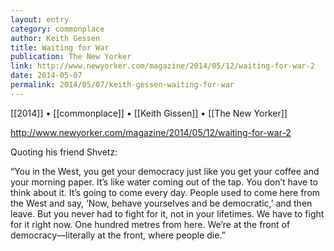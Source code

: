 ```yaml
---
layout: entry
category: commonplace
author: Keith Gessen
title: Waiting for War
publication: The New Yorker
link: http://www.newyorker.com/magazine/2014/05/12/waiting-for-war-2
date: 2014-05-07
permalink: 2014/05/07/keith-gessen-waiting-for-war
---
```


[[2014]] • [[commonplace]] • [[Keith Gissen]] • [[The New Yorker]]

http://www.newyorker.com/magazine/2014/05/12/waiting-for-war-2

Quoting his friend Shvetz:

“You in the West, you get your democracy just like you get your coffee and your morning paper. It’s like water coming out of the tap. You don’t have to think about it. It’s going to come every day. People used to come here from the West and say, ‘Now, behave yourselves and be democratic,’ and then leave. But you never had to fight for it, not in your lifetimes. We have to fight for it right now. One hundred metres from here. We’re at the front of democracy—literally at the front, where people die.”